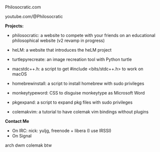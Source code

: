 Philosocratic.com

youtube.com/@Philosocratic

**Projects:**
- philosocratic: a website to compete with your friends on an educational philosophical website (v2 revamp in progress)

- heLM: a website that introduces the heLM project

- turtlepyrecreate: an image recreation tool with Python turtle
  
- macstdc++.h: a script to get #include <bits/stdc++.h> to work on macOS

- homebrewinstall: a script to install homebrew with sudo privileges

- monkeytypeword: CSS to disguise monkeytype as Microsoft Word

- pkgexpand: a script to expand pkg files with sudo privileges

- colemakvim: a tutorial to have colemak vim bindings without plugins

**Contact Me**
- On IRC: nick: yuljg, freenode + libera (I use IRSSI)
- On Signal

arch dwm colemak btw

